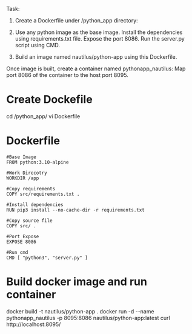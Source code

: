 Task:
1. Create a Dockerfile under /python_app directory:

2. Use any python image as the base image.
    Install the dependencies using requirements.txt file.
    Expose the port 8086.
    Run the server.py script using CMD.

3. Build an image named nautilus/python-app using this Dockerfile.

Once image is built, create a container named pythonapp_nautilus:
Map port 8086 of the container to the host port 8095.

# Create Dockefile
cd /python_app/
vi Dockerfile
  # Dockerfile
    #Base Image
    FROM python:3.10-alpine   

    #Work Direcotry
    WORKDIR /app

    #Copy requirements
    COPY src/requirements.txt .

    #Install dependencies
    RUN pip3 install --no-cache-dir -r requirements.txt

    #Copy source file 
    COPY src/ .

    #Port Expose
    EXPOSE 8086

    #Run cmd
    CMD [ "python3", "server.py" ]

# Build docker image and run container
docker build -t nautilus/python-app .
docker run -d --name pythonapp_nautilus -p 8095:8086 nautilus/python-app:latest
curl http://localhost:8095/